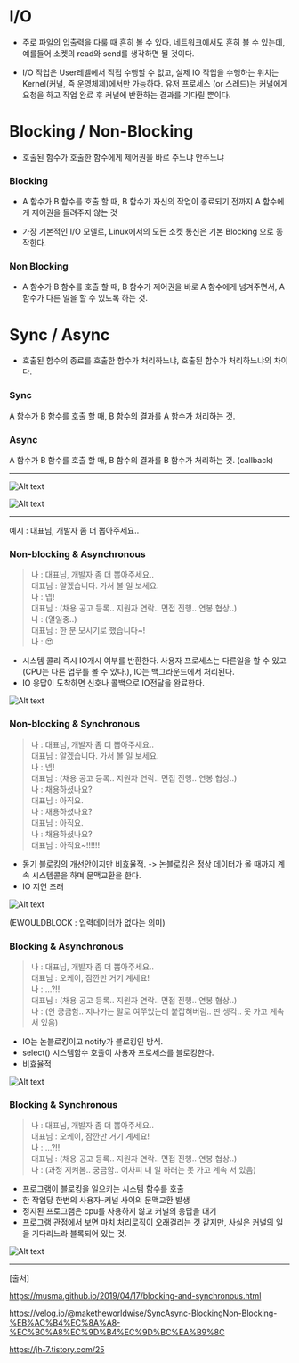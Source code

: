 
# I/O

- 주로 파일의 입출력을 다룰 때 흔히 볼 수 있다. 네트워크에서도 흔히 볼 수 있는데, 예를들어 소켓의 read와 send를 생각하면 될 것이다.

- I/O 작업은 User레벨에서 직접 수행할 수 없고, 실제 IO 작업을 수행하는 위치는 Kernel(커널, 즉 운영체제)에서만 가능하다. 유저 프로세스 (or 스레드)는 커널에게 요청을 하고 작업 완료 후 커널에 반환하는 결과를 기다릴 뿐이다.

# Blocking / Non-Blocking

- 호출된 함수가 호출한 함수에게 제어권을 바로 주느냐 안주느냐

### Blocking
- A 함수가 B 함수를 호출 할 때, B 함수가 자신의 작업이 종료되기 전까지 A 함수에게 제어권을 돌려주지 않는 것

- 가장 기본적인 I/O 모델로, Linux에서의 모든 소켓 통신은 기본 Blocking 으로 동작한다.

### Non Blocking

- A 함수가 B 함수를 호출 할 때, B 함수가 제어권을 바로 A 함수에게 넘겨주면서, A 함수가 다른 일을 할 수 있도록 하는 것.

# Sync / Async

- 호출된 함수의 종료를 호출한 함수가 처리하느냐, 호출된 함수가 처리하느냐의 차이다.

### Sync
A 함수가 B 함수를 호출 할 때, B 함수의 결과를 A 함수가 처리하는 것.

### Async
A 함수가 B 함수를 호출 할 때, B 함수의 결과를 B 함수가 처리하는 것. (callback)


----

![Alt text](images/BlockNonBlock.png)

![Alt text](images/block_한글.png)

----

예시 : 대표님, 개발자 좀 더 뽑아주세요..


### Non-blocking & Asynchronous
> 나 : 대표님, 개발자 좀 더 뽑아주세요..</br>
> 대표님 : 알겠습니다. 가서 볼 일 보세요.</br>
> 나 : 넵!</br>
> 대표님 : (채용 공고 등록.. 지원자 연락.. 면접 진행.. 연봉 협상..)</br>
> 나 : (열일중..)</br>
> 대표님 : 한 분 모시기로 했습니다~!</br>
> 나 : 😍</br>

- 시스템 콜리 즉시 IO개시 여부를 반환한다. 사용자 프로세스는 다른일을 할 수 있고(CPU는 다른 업무를 볼 수 있다.), IO는 백그라운드에서 처리된다.
- IO 응답이 도착하면 신호나 콜백으로 IO전달을 완료한다.


![Alt text](images/비동기논블로킹.PNG)




### Non-blocking & Synchronous
> 나 : 대표님, 개발자 좀 더 뽑아주세요..</br>
> 대표님 : 알겠습니다. 가서 볼 일 보세요.</br>
> 나 : 넵!</br>
> 대표님 : (채용 공고 등록.. 지원자 연락.. 면접 진행.. 연봉 협상..)</br>
> 나 : 채용하셨나요?</br>
> 대표님 : 아직요.</br>
> 나 : 채용하셨나요?</br>
> 대표님 : 아직요.</br>
> 나 : 채용하셨나요?</br>
> 대표님 : 아직요~!!!!!!</br>

- 동기 블로킹의 개선안이지만 비효율적. -> 논블로킹은 정상 데이터가 올 때까지 계속 시스템콜을 하며 문맥교환을 한다.
- IO 지연 초래

![Alt text](images/동기논블로킹.PNG)

(EWOULDBLOCK : 입력데이터가 없다는 의미)




### Blocking & Asynchronous
> 나 : 대표님, 개발자 좀 더 뽑아주세요..</br>
> 대표님 : 오케이, 잠깐만 거기 계세요!</br>
> 나 : …?!!</br>
> 대표님 : (채용 공고 등록.. 지원자 연락.. 면접 진행.. 연봉 협상..)</br>
> 나 : (안 궁금함.. 지나가는 말로 여쭈었는데 붙잡혀버림.. 딴 생각.. 못 가고 계속 서 있음)</br>

- IO는 논블로킹이고 notify가 블로킹인 방식.
- select() 시스템함수 호출이 사용자 프로세스를 블로킹한다.
- 비효율적

![Alt text](images/비동기블로킹.PNG)



### Blocking & Synchronous

> 나 : 대표님, 개발자 좀 더 뽑아주세요.. </br>
> 대표님 : 오케이, 잠깐만 거기 계세요! </br>
나 : …?!! </br>
>  대표님 : (채용 공고 등록.. 지원자 연락.. 면접 진행.. 연봉 협상..) </br>
> 나 : (과정 지켜봄.. 궁금함.. 어차피 내 일 하러는 못 가고 계속 서 있음) </br>

- 프로그램이 블로킹을 일으키는 시스템 함수를 호출
- 한 작업당 한번의 사용자-커널 사이의 문맥교환 발생
- 정지된 프로그램은 cpu를 사용하지 않고 커널의 응답을 대기
- 프로그램 관점에서 보면 마치 처리로직이 오래걸리는 것 같지만, 사실은 커널의 일을 기다리느라 블록되어 있는 것.


![Alt text](images/동기블로킹.PNG)



------
[출처]

https://musma.github.io/2019/04/17/blocking-and-synchronous.html

https://velog.io/@maketheworldwise/SyncAsync-BlockingNon-Blocking-%EB%AC%B4%EC%8A%A8-%EC%B0%A8%EC%9D%B4%EC%9D%BC%EA%B9%8C

https://jh-7.tistory.com/25
